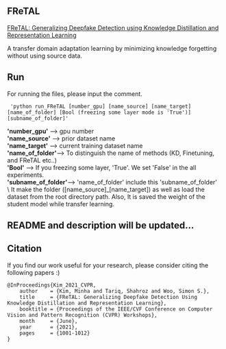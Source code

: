 ## FReTAL
[FReTAL: Generalizing Deepfake Detection using Knowledge Distillation and Representation Learning](https://openaccess.thecvf.com/content/CVPR2021W/WMF/html/Kim_FReTAL_Generalizing_Deepfake_Detection_Using_Knowledge_Distillation_and_Representation_Learning_CVPRW_2021_paper.html)

A transfer domain adaptation learning by minimizing knowledge forgetting without using source data.

## Run
 For running the files, please input the comment.
```
 'python run_FReTAL [number_gpu] [name_source] [name_target] [name_of_folder] [Bool (freezing some layer mode is 'True')] [subname_of_folder]'
 ```
**'number_gpu'** --> gpu number\
**'name_source'** --> prior dataset name\
**'name_target'** --> current training dataset name\
**'name_of_folder'**--> To distinguish the name of methods (KD, Finetuning, and FReTAL etc..)\
**'Bool'** --> If you freezing some layer, 'True'. We set 'False' in the all experiments.\
**'subname_of_folder'**--> 'name_of_folder' include this 'subname_of_folder'\
\\
It make the folder ([name_source]_[name_target]) as well as load the dataset from the root directory path.
Also, It is saved the weight of the student model while transfer learning.

## README and description will be updated...

## Citation

If you find our work useful for your research, please consider citing the following papers :)

```
@InProceedings{Kim_2021_CVPR,
    author    = {Kim, Minha and Tariq, Shahroz and Woo, Simon S.},
    title     = {FReTAL: Generalizing Deepfake Detection Using Knowledge Distillation and Representation Learning},
    booktitle = {Proceedings of the IEEE/CVF Conference on Computer Vision and Pattern Recognition (CVPR) Workshops},
    month     = {June},
    year      = {2021},
    pages     = {1001-1012}
}
```


